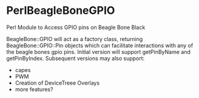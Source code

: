 PerlBeagleBoneGPIO
==================

Perl Module to Access GPIO pins on Beagle Bone Black

BeagleBone::GPIO will act as a factory class, returning BeagleBone::GPIO::Pin objects which can facilitate interactions with any of the beagle bones gpio pins. Initial version will support getPinByName and getPinByIndex. Subsequent versions may also support:
- capes
- PWM
- Creation of DeviceTreee Overlays
- more features?
